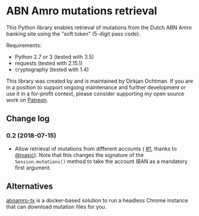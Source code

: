 # ABN Amro mutations retrieval

This Python library enables retrieval of mutations from the Dutch ABN Amro
banking site using the "soft token" (5-digit pass code).

Requirements:

- Python 2.7 or 3 (tested with 3.5)
- requests (tested with 2.15.1)
- cryptography (tested with 1.4)

This library was created by and is maintained by Dirkjan Ochtman. If you are
in a position to support ongoing maintenance and further development or use it
in a for-profit context, please consider supporting my open source work on
[Patreon](https://www.patreon.com/dochtman).

## Change log

### 0.2 (2018-07-15)

- Allow retrieval of mutations from different accounts (
  [#1](https://github.com/djc/abna/pull/1), thanks to
  [@ivasic](https://github.com/ivasic)). Note that this changes the signature
  of the `Session.mutations()` method to take the account IBAN as a mandatory
  first argument.

## Alternatives

[abnamro-tx](https://github.com/mkrcah/abnamro-tx) is a docker-based solution
to run a headless Chrome instance that can download mutation files for you.
